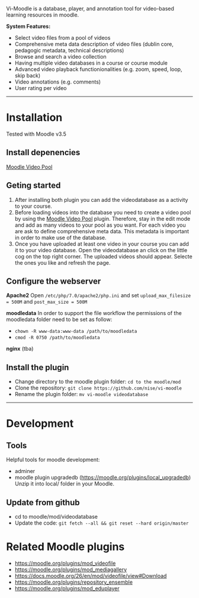 Vi-Moodle is a database, player, and annotation tool for video-based learning resources in moodle.

**System Features:**
* Select video files from a pool of videos
* Comprehensive meta data description of video files (dublin core, pedagogic metadata, technical descriptions)
* Browse and search a video collection
* Having multiple video databases in a course or course module
* Advanced video playback functionionalities (e.g. zoom, speed, loop, skip back)
* Video annotations (e.g. comments)
* User rating per video

---
# Installation
Tested with Moodle v3.5

## Install depenencies
[Moodle Video Pool](https://github.com/nise/moodle-video-pool)

## Geting started
1. After installing both plugin you can add the videodatabase as a activity to your course. 
2. Before loading videos into the database you need to create a video pool by using the [Moodle Video Pool](https://github.com/nise/moodle-video-pool) plugin. Therefore, stay in the edit mode and add as many videos to your pool as you want. For each video you are ask to define comprehensive meta data. This metadata is important in order to make use of the database.
3. Once you have uploaded at least one video in your course you can add it to your video database. Open the videodatabase an click on the little cog on the top right corner. The uploaded videos should appear. Selecte the ones you like and refresh the page.
 

## Configure the webserver
**Apache2**
Open `/etc/php/7.0/apache2/php.ini` and set `upload_max_filesize = 500M` and `post_max_size = 500M`

**moodledata**
In order to support the file workflow the permissions of the moodledata folder need to be set as follow:
* `chown -R www-data:www-data /path/to/moodledata`
* `cmod -R 0750 /path/to/moodledata`

**nginx**
(tba)


## Install the plugin
* Change directory to the moodle plugin folder: `cd to the moodle/mod`
* Clone the repository: `git clone https://github.com/nise/vi-moodle`
* Rename the plugin folder: `mv vi-moodle videodatabase`

---
# Development
## Tools
Helpful tools for moodle development: 
* adminer
* moodle plugin upgradedb (https://moodle.org/plugins/local_upgradedb)
    Unzip it into local/ folder in your Moodle.


## Update from github
* cd to moodle/mod/videodatabase
* Update the code: `git fetch --all && git reset --hard origin/master`


# Related Moodle plugins
* https://moodle.org/plugins/mod_videofile
* https://moodle.org/plugins/mod_mediagallery
* https://docs.moodle.org/26/en/mod/videofile/view#Download
* https://moodle.org/plugins/repository_ensemble
* https://moodle.org/plugins/mod_eduplayer
